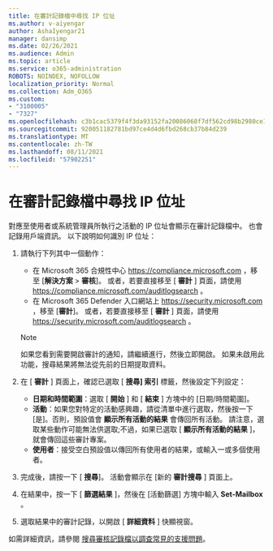 ```yaml
---
title: 在審計記錄檔中尋找 IP 位址
ms.author: v-aiyengar
author: AshaIyengar21
manager: dansimp
ms.date: 02/26/2021
ms.audience: Admin
ms.topic: article
ms.service: o365-administration
ROBOTS: NOINDEX, NOFOLLOW
localization_priority: Normal
ms.collection: Adm_O365
ms.custom:
- "3100005"
- "7327"
ms.openlocfilehash: c3b1cac5379f4f3da93152fa20086068f7df562cd98b2980ce1b4280e0aa6d5f
ms.sourcegitcommit: 920051182781bd97ce4d4d6fbd268cb37b84d239
ms.translationtype: MT
ms.contentlocale: zh-TW
ms.lasthandoff: 08/11/2021
ms.locfileid: "57902251"
---
```

# <a name="find-the-ip-address-in-audit-log"></a>在審計記錄檔中尋找 IP 位址

對應至使用者或系統管理員所執行之活動的 IP 位址會顯示在審計記錄檔中。 也會記錄用戶端資訊。 以下說明如何識別 IP 位址：

1. 請執行下列其中一個動作：
   - 在 Microsoft 365 合規性中心 <https://compliance.microsoft.com> ，移至 [**解決方案** \> **審核**]。 或者，若要直接移至 [ **審計** ] 頁面，請使用 <https://compliance.microsoft.com/auditlogsearch> 。
   - 在 Microsoft 365 Defender 入口網站上 <https://security.microsoft.com> ，移至 [**審計**]。 或者，若要直接移至 [ **審計** ] 頁面，請使用 <https://security.microsoft.com/auditlogsearch> 。

    > [!NOTE]
    > 如果您看到需要開啟審計的通知，請繼續進行，然後立即開啟。 如果未啟用此功能，搜尋結果將無法從先前的日期提取資料。

2. 在 [ **審計** ] 頁面上，確認已選取 [ **搜尋] 索引** 標籤，然後設定下列設定：
   - **日期和時間範圍**：選取 [ **開始** ] 和 [ **結束** ] 方塊中的 [日期/時間範圍]。
   - **活動**：如果您對特定的活動感興趣，請從清單中進行選取，然後按一下 [是]。否則，預設值會 **顯示所有活動的結果** 會傳回所有活動。 請注意，選取某些動作可能無法供選取;不過，如果已選取 [ **顯示所有活動的結果** ]，就會傳回這些審計專案。
   - **使用者**：接受空白預設值以傳回所有使用者的結果，或輸入一或多個使用者。

3. 完成後，請按一下 [ **搜尋**]。 活動會顯示在 [新的 **審計搜尋** ] 頁面上。

4. 在結果中，按一下 [ **篩選結果** ]，然後在 [活動篩選] 方塊中輸入 **Set-Mailbox** 。

5. 選取結果中的審計記錄，以開啟 [ **詳細資料** ] 快顯視窗。

如需詳細資訊，請參閱 [搜尋審核記錄檔以調查常見的支援問題](https://docs.microsoft.com/microsoft-365/compliance/auditing-troubleshooting-scenarios)。
